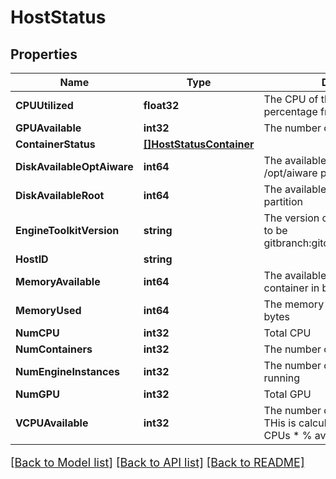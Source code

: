 # HostStatus

## Properties

Name | Type | Description | Notes
------------ | ------------- | ------------- | -------------
**CPUUtilized** | **float32** | The CPU of the container as a percentage from 0-100 | [optional] 
**GPUAvailable** | **int32** | The number of GPU available | [optional] 
**ContainerStatus** | [**[]HostStatusContainer**](HostStatusContainer.md) |  | [optional] 
**DiskAvailableOptAiware** | **int64** | The available bytes in the /opt/aiware partition | [optional] 
**DiskAvailableRoot** | **int64** | The available bytes in the root partition | [optional] 
**EngineToolkitVersion** | **string** | The version of engine toolkit format to be gitbranch:gitcommit:epochBuildDate | [optional] 
**HostID** | **string** |  | [optional] 
**MemoryAvailable** | **int64** | The available memory to the container in bytes | [optional] 
**MemoryUsed** | **int64** | The memory used by container in bytes | [optional] 
**NumCPU** | **int32** | Total CPU | [optional] 
**NumContainers** | **int32** | The number of containers running | [optional] 
**NumEngineInstances** | **int32** | The number of engine instances running | [optional] 
**NumGPU** | **int32** | Total GPU | [optional] 
**VCPUAvailable** | **int32** | The number of vCPUs available.  THis is calculated by Number of CPUs * % available * 1024 | [optional] 

[[Back to Model list]](../README.md#documentation-for-models) [[Back to API list]](../README.md#documentation-for-api-endpoints) [[Back to README]](../README.md)

<style>
     p, ul, ol, li { font-size: 18px !important;}
</style>



